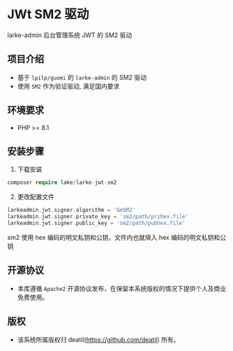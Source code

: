 # JWt SM2 驱动

larke-admin 后台管理系统 JWT 的 SM2 驱动


## 项目介绍

*  基于 `lpilp/guomi` 的 `larke-admin` 的 SM2 驱动
*  使用 `SM2` 作为验证驱动, 满足国内要求


## 环境要求

 - PHP >= 8.1


## 安装步骤

1. 下载安装

```php
composer require lake/larke-jwt-sm2
```

2. 更改配置文件

```php
larkeadmin.jwt.signer.algorithm = 'GmSM2'
larkeadmin.jwt.signer.private_key = 'sm2/path/prihex.file'
larkeadmin.jwt.signer.public_key = 'sm2/path/pubhex.file'
```

sm2 使用 hex 编码的明文私钥和公钥，文件内也就填入 hex 编码的明文私钥和公钥


## 开源协议

*  本库遵循 `Apache2` 开源协议发布，在保留本系统版权的情况下提供个人及商业免费使用。 


## 版权

*  该系统所属版权归 deatil(https://github.com/deatil) 所有。
